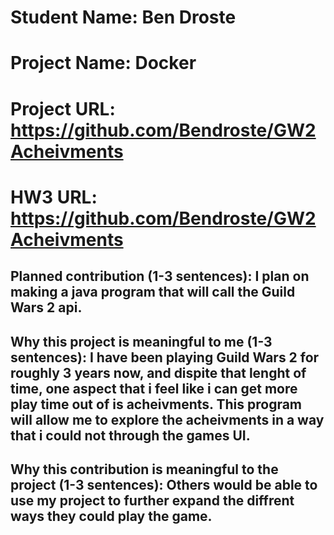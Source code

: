 # Student Name: Ben Droste
# Project Name: Docker
# Project URL: https://github.com/Bendroste/GW2Acheivments
# HW3 URL: https://github.com/Bendroste/GW2Acheivments
 
## Planned contribution (1-3 sentences): I plan on making a java program that will call the Guild Wars 2 api.

## Why this project is meaningful to me (1-3 sentences): I have been playing Guild Wars 2 for roughly 3 years now, and dispite that lenght of time, one aspect that i feel like i can get more play time out of is acheivments. This program will allow me to explore the acheivments in a way that i could not through the games UI.

## Why this contribution is meaningful to the project (1-3 sentences): Others would be able to use my project to further expand the diffrent ways they could play the game. 
